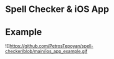# Spell Checker & iOS App

# Example
![]https://github.com/PetrosTepoyan/spell-checker/blob/main/ios_app_example.gif

